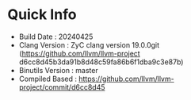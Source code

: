 # Quick Info
* Build Date : 20240425
* Clang Version : ZyC clang version 19.0.0git (https://github.com/llvm/llvm-project d6cc8d45b3da91b8d48c59fa86b6f1dba9c3e87b)
* Binutils Version : master
* Compiled Based : https://github.com/llvm/llvm-project/commit/d6cc8d45


